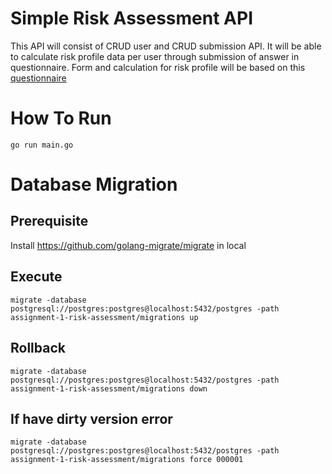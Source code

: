 # Simple Risk Assessment API
This API will consist of CRUD user and CRUD submission API. It will be able to calculate risk profile data per user through submission of answer in questionnaire.
Form and calculation for risk profile will be based on this [questionnaire](https://www.danamon.co.id/-/media/ALL-CONTENT-PERSONAL-BANKING/PERSONAL-PRODUCT/PRODUK/INVESTMENT/PDF-File/1/Formulir-Profil-Risiko-Nomor-Referensi-FI-FPR-RISK-0118-009-VERSI-20.pdf?la=id&hash=7472BE2C3273477F0F55E6F5E0B12F290E8C8CB5)

# How To Run
    go run main.go

# Database Migration
## Prerequisite
Install https://github.com/golang-migrate/migrate in local
## Execute
```
migrate -database postgresql://postgres:postgres@localhost:5432/postgres -path assignment-1-risk-assessment/migrations up
```
## Rollback
```
migrate -database postgresql://postgres:postgres@localhost:5432/postgres -path assignment-1-risk-assessment/migrations down
```

## If have dirty version error
```
migrate -database postgresql://postgres:postgres@localhost:5432/postgres -path assignment-1-risk-assessment/migrations force 000001
```